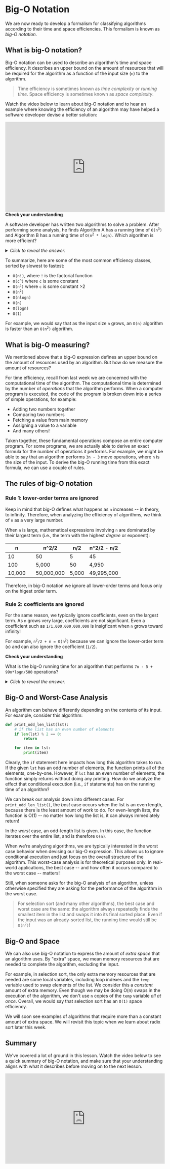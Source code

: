 # Big-O Notation

We are now ready to develop a formalism for classifying algorithms according to their time and space efficiencies. This formalism is known as *big-O notation*.

## What is big-O notation?

Big-O notation can be used to describe an algorithm's time and space efficiency. It describes an upper bound on the amount of resources that will be required for the algorithm as a function of the input size (`n`) to the algorithm.

> Time efficiency is sometimes known as *time complexity* or *running time*. Space efficiency is sometimes known as *space complexity*.

Watch the video below to learn about big-O notation and to hear an example where knowing the efficiency of an algorithm may have helped a software developer devise a better solution:

<div
  style="position: relative; padding-bottom: 56.25%; height: 0;">
  <iframe
    src="https://www.youtube.com/embed/RGuJga2Gl_k"
    title="YouTube video player"
    frameborder="0"
    allow="accelerometer; autoplay; clipboard-write; encrypted-media; gyroscope; picture-in-picture"
    allowfullscreen
    style="position: absolute; top: 0; left: 0; width: 100%; height: 100%;">
  </iframe>
</div>

<aside>
<b>Check your understanding</b>
<p>
A software developer has written two algorithms to solve a problem. After performing some analysis, he finds Algorithm A has a running time of <code>O(n<sup>3</sup>)</code> and Algorithm B has a running time of <code>O(n<sup>2</sup> * logn)</code>. Which algorithm is more efficient?
</p>
<details>
<summary>
<i>Click to reveal the answer.</i>
</summary>
<p>
<b>Answer.</b> Algorithm B is more efficient. Algorithm A could equivalently be described as having an efficiency of <code>O(n * n * n)</code>, and Algorithm B is <code>O(n * n * logn)</code>. In other words, Algorithm B replaces one of the factors of <code>n</code> with <code>logn</code>, the latter of which grows more slowly as the input size (<code>n</code>) increases. Therefore, Algorithm B has a faster running time.
</p>
</details>
</aside>

To summarize, here are some of the most common efficiency classes, sorted by slowest to fastest:

* `O(n!)`, where `!` is the factorial function
* <code>O(c<sup>n</sup>)</code> where `c` is some constant
* <code>O(n<sup>c</sup>)</code> where `c` is some constant >2
* <code>O(n<sup>2</sup>)</code>
* `O(nlogn)`
* `O(n)`
* `O(logn)`
* `O(1)`

For example, we would say that as the input size `n` grows, an `O(n)` algorithm is faster than an <code>O(n<sup>2</sup>)</code> algorithm.

<!-- talk about this in live class
<blockquote>
<p>
Wait! I thought an <code>O(n<sup>2</sup>)</code> algorithm grows faster than an <code>O(n)</code> algorithm. Why is an <code>O(n)</code> algorithm considered faster?</p>
<p>⚠️ Be careful. "Faster" here refers to two separate concepts. The number of operations in an <code>O(n<sup>2</sup>)</code> algorithm grows faster than the number of operations in an <code>O(n)</code> algorithm as <code>n</code> increases. However, more operations is a <i>bad</i> thing in terms of algorithmic efficiency -- more operations means the algorithm is slower. Relatively speaking, an algorithm whose number of operations grows <i>slowly</i> as the input size increases is a <i>fast</i> algorithm because it will take less time to complete.</p>
</blockquote>
-->

## What is big-O measuring?

We mentioned above that a big-O expression defines an upper bound on the amount of resources used by an algorithm. But how do we measure the amount of resources?

For time efficiency, recall from last week we are concerned with the computational time of the algorithm. The computational time is determined by the number of *operations* that the algorithm performs. When a computer program is executed, the code of the program is broken down into a series of simple operations, for example:

* Adding two numbers together
* Comparing two numbers
* Fetching a value from main memory
* Assigning a value to a variable
* And many others!

Taken together, these fundamental operations compose an entire computer program. For some programs, we are actually able to derive an exact formula for the number of operations it performs. For example, we might be able to say that an algorithm performs `3n - 3` move operations, where `n` is the size of the input. To derive the big-O running time from this exact formula, we can use a couple of rules.

## The rules of big-O notation

### Rule 1: lower-order terms are ignored

Keep in mind that big-O defines what happens as `n` increases -- in theory, to infinity. Therefore, when analyzing the efficiency of algorithms, we think of `n` as a very large number.

When `n` is large, mathematical expressions involving `n` are dominated by their largest term (i.e., the term with the highest *degree* or exponent):

| **n**  || **n^2/2**  | **n/2** | **n^2/2 - n/2** |
|--------|-|------------|---------|-----------------|
| 10     || 50         | 5       | 45              |
| 100    || 5,000      | 50      | 4,950           |
| 10,000 || 50,000,000 | 5,000   | 49,995,000      |

Therefore, in big-O notation we ignore all lower-order terms and focus only on the higest order term.

### Rule 2: coefficients are ignored

For the same reason, we typically ignore coefficients, even on the largest term. As `n` grows very large, coefficients are not significant. Even a coefficient such as `1/1,000,000,000,000` is insigficant when `n` grows toward infinity!

For example, <code>n<sup>2</sup>/2 + n = O(n<sup>2</sup>)</code> because we can ignore the lower-order term (`n`) and can also ignore the coefficient (`1/2`).

<aside>
<b>Check your understanding</b>
<p>What is the big-O running time for an algorithm that performs <code>7n - 5 + 99n*logn/500</code> operations?</p>
<details>
<summary>
<i>Click to reveal the answer.</i>
</summary>
<p><b>Answer.</b>After ignoring all coefficients and lower-order terms (<code>n</code>), we have that <code>7n - 5 + 99n*logn/500 = O(nlogn)</code>.</p>
</details>
</aside>

<!-- talk about this in async session
> What would happen if you ran an `O(n)` algorithm on a fast computer, and compared how long it takes to execute to an `O(logn)` algorithm running on a slow computer?
>
> Over time, advancements in hardware and software technology have enabled modern computers to be faster than computers of 10, 20, even 50 years ago by orders of magnitude. For some input sizes, it's true that a fast computer running an `O(n)` algorithm will complete faster than an older computer running an `O(logn)` algorithm. However, if you keep increasing the input size, there will eventually come a point where the slower computer will execute faster since the `O(logn)` algorithm will eventually be more efficient.
>
> Keep in mind that big-O notation is a theoretical tool to help us analyze algorithms in broad terms. However, if you're  concerned with the performance of an algorithm running a real task on actual computer, lower-order terms, coefficients, and the capabilities of the hardware and software *do* matter.
-->

## Big-O and Worst-Case Analysis

An algorithm can behave differently depending on the contents of its input. For example, consider this algorithm:

```python
def print_odd_len_list(lst):
    # if the list has an even number of elements
    if len(lst) % 2 == 0:
        return

    for item in lst:
        print(item)
```

Clearly, the `if` statement here impacts how long this algorithm takes to run. If the given `lst` has an odd number of elements, the function prints all of the elements, one-by-one. However, if `lst` has an even number of elements, the function simply returns without doing any printing. How do we analyze the effect that conditional execution (i.e., `if` statements) has on the running time of an algorithm?

We can break our analysis down into different cases. For `print_odd_len_list()`, the *best* case occurs when the list is an even length, because there is the least amount of work to do. For even-length lists, the function is O(1) -- no matter how long the list is, it can always immediately return!

In the *worst* case, an odd-length list is given. In this case, the function iterates over the entire list, and is therefore `O(n)`.

When we're analyzing algorithms, we are typically interested in the worst case behavior when devising our big-O expression. This allows us to ignore conditional execution and just focus on the overall structure of the algorithm. This worst-case analysis is for theoretical purposes only. In real-world applications, the best case -- and how often it occurs compared to the worst case -- matters!

Still, when someone asks for the big-O analysis of an algorithm, unless otherwise specified they are asking for the performance of the algorithm in the worst case.

<blockquote>
<p>
For selection sort (and many other algorithms), the best case and worst case are the same: the algorithm always repeatedly finds the smallest item in the list and swaps it into its final sorted place. Even if the input was an already-sorted list, the running time would still be <code>O(n<sup>2</sup>)</code>!
</p>
</blockquote>

## Big-O and Space

We can also use big-O notation to express the amount of *extra space* that an algorithm uses. By "extra" space, we mean memory resources that are needed to complete the algorithm, excluding the input.

For example, in selection sort, the only extra memory resources that are needed are some local variables, including loop indexes and the `temp` variable used to swap elements of the list. We consider this a *constant* amount of extra memory. Even though we may be doing O(n) swaps in the execution of the algorithm, we don't use `n` copies of the `temp` variable *all at once*. Overall, we would say that selection sort has an `O(1)` space efficiency.

We will soon see examples of algorithms that require more than a constant amount of extra space. We will revisit this topic when we learn about radix sort later this week.

## Summary

We've covered a lot of ground in this lesson. Watch the video below to see a quick summary of big-O notation, and make sure that your understanding aligns with what it describes before moving on to the next lesson.

<div
  style="position: relative; padding-bottom: 56.25%; height: 0;">
  <iframe
    src="https://www.youtube.com/embed/g2o22C3CRfU"
    title="YouTube video player"
    frameborder="0"
    allow="accelerometer; autoplay; clipboard-write; encrypted-media; gyroscope; picture-in-picture"
    allowfullscreen
    style="position: absolute; top: 0; left: 0; width: 100%; height: 100%;">
  </iframe>
</div>
